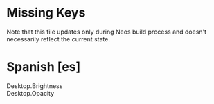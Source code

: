 # Missing Keys
Note that this file updates only during Neos build process and doesn't necessarily reflect the current state.

# Spanish [es]
Desktop.Brightness  
Desktop.Opacity  

